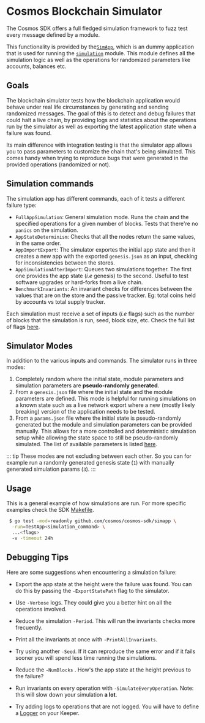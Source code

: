 # Cosmos Blockchain Simulator

The Cosmos SDK offers a full fledged simulation framework to fuzz test every message defined by a module.

This functionality is provided by the[`SimApp`](https://github.com/cosmos/cosmos-sdk/blob/master/simapp/app.go),
which is an dummy application that is used for running the [`simulation`](https://github.com/cosmos/cosmos-sdk/tree/master/x/simulation) module.
This module defines all the simulation logic as well as the operations for randomized parameters like accounts, balances etc.

## Goals

The blockchain simulator tests how the blockchain application would behave under real life circumstances by generating and sending randomized messages.
The goal of this is to detect and debug failures that could halt a live chain, by providing logs and statistics about the operations run by the simulator as well as exporting the latest application state when a failure was found.

Its main difference with integration testing is that the simulator app allows you to pass parameters to customize the chain that's being simulated.
This comes handy when trying to reproduce bugs that were generated in the provided operations (randomized or not).

## Simulation commands

The simulation app has different commands, each of it tests a different failure type:

- `FullAppSimulation`: General simulation mode. Runs the chain and the specified operations for a given number of blocks. Tests that there're no `panics` on the simulation.
- `AppStateDeterminism`: Checks that all the nodes return the same values, in the same order.
- `AppImportExport`: The simulator exportes the initial app state and then it creates a new app with the exported `genesis.json` as an input, checking for inconsistencies between the stores.
- `AppSimulationAfterImport`: Queues two simulations together. The first one provides the app state (_i.e_ genesis) to the second. Useful to test software upgrades or hard-forks from a live chain.
- `BenchmarkInvariants`: An invariant checks for differences between the values that are on the store and the passive tracker. Eg: total coins held by accounts vs total supply tracker.

Each simulation must receive a set of inputs (_i.e_ flags) such as the number of blocks that the simulation is run, seed, block size, etc.
Check the full list of flags [here](https://github.com/cosmos/cosmos-sdk/blob/adf6ddd4a807c8363e33083a3281f6a5e112ab89/simapp/sim_test.go#L34-L50).

## Simulator Modes

In addition to the various inputs and commands. The simulator runs in three modes:

1. Completely random where the initial state, module parameters and simulation parameters are **pseudo-randomly generated**.
2. From a `genesis.json` file where the initial state and the module parameters are defined.
This mode is helpful for running simulations on a known state such as a live network export where a new (mostly likely breaking) version of the application needs to be tested.
3. From a `params.json` file where the initial state is pseudo-randomly generated but the module and simulation parameters can be provided manually.
This allows for a more controlled and deterministic simulation setup while allowing the state space to still be pseudo-randomly simulated. The list of available parameters is listed [here](https://github.com/cosmos/cosmos-sdk/blob/adf6ddd4a807c8363e33083a3281f6a5e112ab89/x/simulation/params.go#L170-L178).

::: tip
These modes are not excluding between each other. So you can for example run a randomly generated genesis state (`1`) with manually generated simulation params (`3`).
:::

## Usage

This is a general example of how simulations are run. For more specific examples check the SDK [Makefile](https://github.com/cosmos/cosmos-sdk/blob/adf6ddd4a807c8363e33083a3281f6a5e112ab89/Makefile#L88-L123).

```bash
 $ go test -mod=readonly github.com/cosmos/cosmos-sdk/simapp \
  -run=TestApp<simulation_command> \
  ...<flags>
  -v -timeout 24h
```

## Debugging Tips

<!-- TODO: add output image -->

Here are some suggestions when encountering a simulation failure:

- Export the app state at the height were the failure was found. You can do this by passing the `-ExportStatePath` flag to the simulator.
- Use `-Verbose` logs. They could give you a better hint on all the operations involved.

- Reduce the simulation `-Period`. This will run the invariants checks more frecuently.
- Print all the invariants at once with `-PrintAllInvariants`.
- Try using another `-Seed`. If it can reproduce the same error and if it fails sooner you will spend less time running the simulations.
- Reduce the `-NumBlocks` . How's the app state at the height previous to the failure?
- Run invariants on every operation with `-SimulateEveryOperation`. Note: this will slow down your simulation **a lot**.
- Try adding logs to operations that are not logged. You will have to define a [Logger](https://github.com/cosmos/cosmos-sdk/blob/adf6ddd4a807c8363e33083a3281f6a5e112ab89/x/staking/keeper/keeper.go#L65:17) on your Keeper.

<!-- ## Use simulation in your SDK-based application -->
<!-- TODO: link to the simulation section on the tutorial for how to add your own simulation messages -->
